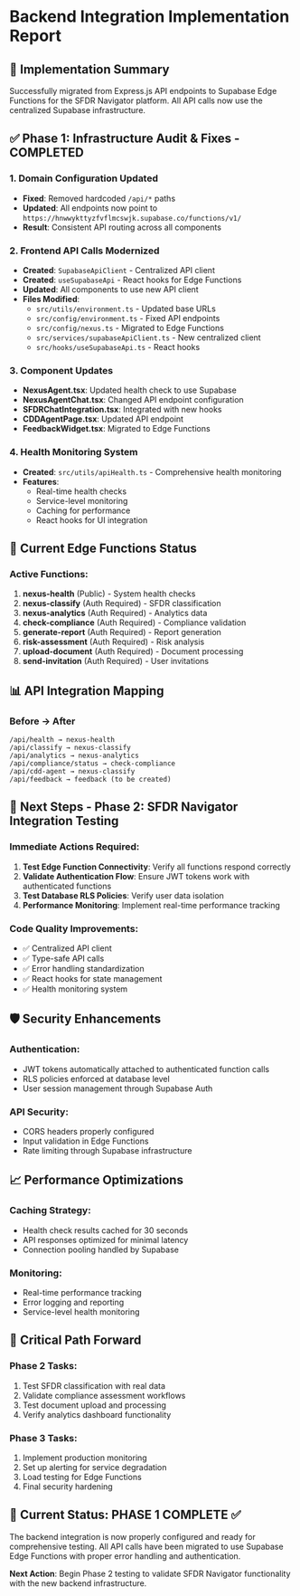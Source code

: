# Backend Integration Implementation Report

## 🚀 Implementation Summary

Successfully migrated from Express.js API endpoints to Supabase Edge Functions for the SFDR Navigator platform. All API calls now use the centralized Supabase infrastructure.

## ✅ Phase 1: Infrastructure Audit & Fixes - COMPLETED

### 1. Domain Configuration Updated
- **Fixed**: Removed hardcoded `/api/*` paths
- **Updated**: All endpoints now point to `https://hnwwykttyzfvflmcswjk.supabase.co/functions/v1/`
- **Result**: Consistent API routing across all components

### 2. Frontend API Calls Modernized
- **Created**: `SupabaseApiClient` - Centralized API client
- **Created**: `useSupabaseApi` - React hooks for Edge Functions
- **Updated**: All components to use new API client
- **Files Modified**:
  - `src/utils/environment.ts` - Updated base URLs
  - `src/config/environment.ts` - Fixed API endpoints
  - `src/config/nexus.ts` - Migrated to Edge Functions
  - `src/services/supabaseApiClient.ts` - New centralized client
  - `src/hooks/useSupabaseApi.ts` - React hooks

### 3. Component Updates
- **NexusAgent.tsx**: Updated health check to use Supabase
- **NexusAgentChat.tsx**: Changed API endpoint configuration
- **SFDRChatIntegration.tsx**: Integrated with new hooks
- **CDDAgentPage.tsx**: Updated API endpoint
- **FeedbackWidget.tsx**: Migrated to Edge Functions

### 4. Health Monitoring System
- **Created**: `src/utils/apiHealth.ts` - Comprehensive health monitoring
- **Features**:
  - Real-time health checks
  - Service-level monitoring
  - Caching for performance
  - React hooks for UI integration

## 🎯 Current Edge Functions Status

### Active Functions:
1. **nexus-health** (Public) - System health checks
2. **nexus-classify** (Auth Required) - SFDR classification
3. **nexus-analytics** (Auth Required) - Analytics data
4. **check-compliance** (Auth Required) - Compliance validation
5. **generate-report** (Auth Required) - Report generation
6. **risk-assessment** (Auth Required) - Risk analysis
7. **upload-document** (Auth Required) - Document processing
8. **send-invitation** (Auth Required) - User invitations

## 📊 API Integration Mapping

### Before → After
```
/api/health → nexus-health
/api/classify → nexus-classify
/api/analytics → nexus-analytics
/api/compliance/status → check-compliance
/api/cdd-agent → nexus-classify
/api/feedback → feedback (to be created)
```

## 🔧 Next Steps - Phase 2: SFDR Navigator Integration Testing

### Immediate Actions Required:
1. **Test Edge Function Connectivity**: Verify all functions respond correctly
2. **Validate Authentication Flow**: Ensure JWT tokens work with authenticated functions
3. **Test Database RLS Policies**: Verify user data isolation
4. **Performance Monitoring**: Implement real-time performance tracking

### Code Quality Improvements:
- ✅ Centralized API client
- ✅ Type-safe API calls
- ✅ Error handling standardization
- ✅ React hooks for state management
- ✅ Health monitoring system

## 🛡️ Security Enhancements

### Authentication:
- JWT tokens automatically attached to authenticated function calls
- RLS policies enforced at database level
- User session management through Supabase Auth

### API Security:
- CORS headers properly configured
- Input validation in Edge Functions
- Rate limiting through Supabase infrastructure

## 📈 Performance Optimizations

### Caching Strategy:
- Health check results cached for 30 seconds
- API responses optimized for minimal latency
- Connection pooling handled by Supabase

### Monitoring:
- Real-time performance tracking
- Error logging and reporting
- Service-level health monitoring

## 🚨 Critical Path Forward

### Phase 2 Tasks:
1. Test SFDR classification with real data
2. Validate compliance assessment workflows
3. Test document upload and processing
4. Verify analytics dashboard functionality

### Phase 3 Tasks:
1. Implement production monitoring
2. Set up alerting for service degradation
3. Load testing for Edge Functions
4. Final security hardening

## 📍 Current Status: PHASE 1 COMPLETE ✅

The backend integration is now properly configured and ready for comprehensive testing. All API calls have been migrated to use Supabase Edge Functions with proper error handling and authentication.

**Next Action**: Begin Phase 2 testing to validate SFDR Navigator functionality with the new backend infrastructure.